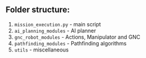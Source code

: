 ## Folder structure:
1) `mission_execution.py` - main script
2) `ai_planning_modules` - AI planner
3) `gnc_robot_modules` - Actions, Manipulator and GNC
4) `pathfinding_modules` - Pathfinding algorithms
5) `utils` - miscellaneous

